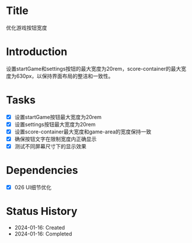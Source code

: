 # Title
优化游戏按钮宽度

# Introduction
设置startGame和settings按钮的最大宽度为20rem，score-container的最大宽度为630px，以保持界面布局的整洁和一致性。

# Tasks
- [x] 设置startGame按钮最大宽度为20rem
- [x] 设置settings按钮最大宽度为20rem
- [x] 设置score-container最大宽度和game-area的宽度保持一致
- [x] 确保按钮文字在限制宽度内正确显示
- [x] 测试不同屏幕尺寸下的显示效果

# Dependencies
- [x] 026 UI细节优化

# Status History
- 2024-01-16: Created
- 2024-01-16: Completed
